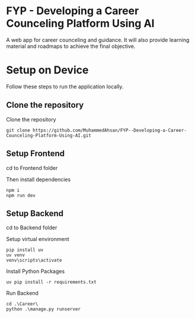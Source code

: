 # FYP - Developing a Career Counceling Platform Using AI
A web app for career counceling and guidance. It will also provide learning material and roadmaps to achieve the final objective.

# Setup on Device
Follow these steps to run the application locally.

## Clone the repository
Clone the repository
```
git clone https://github.com/MuhammedAhsan/FYP--Developing-a-Career-Counceling-Platform-Using-AI.git
```

## Setup Frontend
cd to Frontend folder

Then install dependencies
```
npm i
npm run dev
```

## Setup Backend
cd to Backend folder

Setup virtual environment
```
pip install uv
uv venv
venv\scripts\activate
```

Install Python Packages
```
uv pip install -r requirements.txt
```

Run Backend
```
cd .\Career\
python .\manage.py runserver
```